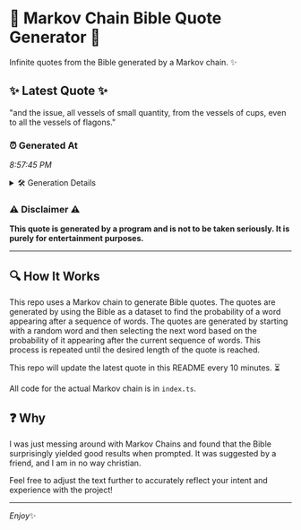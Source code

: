 # 📖 Markov Chain Bible Quote Generator 📖

Infinite quotes from the Bible generated by a Markov chain. ✨

## ✨ Latest Quote ✨
"and the issue, all vessels of small quantity, from the vessels of cups, even to all the vessels of flagons."

### ⏰ Generated At
*8:57:45 PM*

<details>
    <summary>🛠️ Generation Details</summary>
    <p>
        <strong>🌱 Seed:</strong> and<br>
        <strong>🔄 Iterations:</strong> 19<br>
        <strong>📜 Context History:</strong><br>[ and ]: the<br>[ and, the ]: issue,<br>[ and, the, issue, ]: all<br>[ and, the, issue,, all ]: vessels<br>[ and, the, issue,, all, vessels ]: of<br>[ and, the, issue,, all, vessels, of ]: small<br>[ the, issue,, all, vessels, of, small ]: quantity,<br>[ issue,, all, vessels, of, small, quantity, ]: from<br>[ all, vessels, of, small, quantity,, from ]: the<br>[ vessels, of, small, quantity,, from, the ]: vessels<br>[ of, small, quantity,, from, the, vessels ]: of<br>[ small, quantity,, from, the, vessels, of ]: cups,<br>[ quantity,, from, the, vessels, of, cups, ]: even<br>[ from, the, vessels, of, cups,, even ]: to<br>[ the, vessels, of, cups,, even, to ]: all<br>[ vessels, of, cups,, even, to, all ]: the<br>[ of, cups,, even, to, all, the ]: vessels<br>[ cups,, even, to, all, the, vessels ]: of<br>[ even, to, all, the, vessels, of ]: flagons.<br>
    </p>
</details>

### ⚠️ Disclaimer ⚠️
**This quote is generated by a program and is not to be taken seriously. It is purely for entertainment purposes.**

---

## 🔍 How It Works

This repo uses a Markov chain to generate Bible quotes. The quotes are generated by using the Bible as a dataset to find the probability of a word appearing after a sequence of words. The quotes are generated by starting with a random word and then selecting the next word based on the probability of it appearing after the current sequence of words. This process is repeated until the desired length of the quote is reached.

This repo will update the latest quote in this README every 10 minutes. ⏳

All code for the actual Markov chain is in `index.ts`.

## ❓ Why

I was just messing around with Markov Chains and found that the Bible surprisingly yielded good results when prompted. 
It was suggested by a friend, and I am in no way christian.

Feel free to adjust the text further to accurately reflect your intent and experience with the project!

---

*Enjoy*✨
